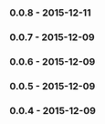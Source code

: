 ### 0.0.8 - 2015-12-11
### 0.0.7 - 2015-12-09
### 0.0.6 - 2015-12-09
### 0.0.5 - 2015-12-09
### 0.0.4 - 2015-12-09
